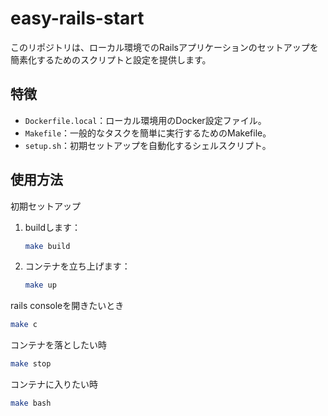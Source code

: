 # easy-rails-start

このリポジトリは、ローカル環境でのRailsアプリケーションのセットアップを簡素化するためのスクリプトと設定を提供します。

## 特徴

- `Dockerfile.local`：ローカル環境用のDocker設定ファイル。
- `Makefile`：一般的なタスクを簡単に実行するためのMakefile。
- `setup.sh`：初期セットアップを自動化するシェルスクリプト。

## 使用方法
初期セットアップ
1. buildします：

   ```bash
   make build
2. コンテナを立ち上げます：

   ```bash
   make up
   ```

rails consoleを開きたいとき
```bash
make c
```

コンテナを落としたい時
```bash
make stop
```

コンテナに入りたい時
```bash
make bash
```